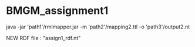 # BMGM_assignment1


java -jar 'path1'/rmlmapper.jar -m 'path2'/mapping2.ttl -o 'path3'/output2.nt

NEW RDF file :  "assign1_rdf.nt"
